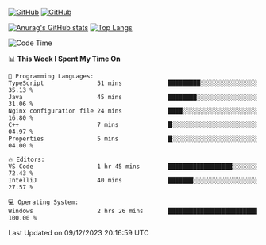 [![GitHub](https://img.shields.io/github/followers/sharpxk?style=social)](https://github.com/sharpxk) [![GitHub](https://img.shields.io/github/stars/sharpxk?style=social)](https://github.com/sharpxk)

[![Anurag's GitHub stats](https://github-readme-stats-git-masterrstaa-rickstaa.vercel.app/api?username=sharpxk&hide=contribs,prs,issues&show_icons=true&theme=tokyonight)](https://github.com/anuraghazra/github-readme-stats)
[![Top Langs](https://github-readme-stats-git-masterrstaa-rickstaa.vercel.app/api/top-langs/?username=sharpxk&layout=compact&theme=tokyonight)](https://github.com/anuraghazra/github-readme-stats)

<!--START_SECTION:waka-->
![Code Time](http://img.shields.io/badge/Code%20Time-370%20hrs%2022%20mins-blue)

📊 **This Week I Spent My Time On** 

```text
💬 Programming Languages: 
TypeScript               51 mins             █████████░░░░░░░░░░░░░░░░   35.13 % 
Java                     45 mins             ████████░░░░░░░░░░░░░░░░░   31.06 % 
Nginx configuration file 24 mins             ████░░░░░░░░░░░░░░░░░░░░░   16.80 % 
C++                      7 mins              █░░░░░░░░░░░░░░░░░░░░░░░░   04.97 % 
Properties               5 mins              █░░░░░░░░░░░░░░░░░░░░░░░░   04.00 % 

🔥 Editors: 
VS Code                  1 hr 45 mins        ██████████████████░░░░░░░   72.43 % 
IntelliJ                 40 mins             ███████░░░░░░░░░░░░░░░░░░   27.57 % 

💻 Operating System: 
Windows                  2 hrs 26 mins       █████████████████████████   100.00 % 
```


 Last Updated on 09/12/2023 20:16:59 UTC
<!--END_SECTION:waka-->
